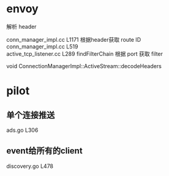 
# envoy
解析 header 

conn_manager_impl.cc L1171
    根据header获取 route ID
conn_manager_impl.cc L519
​    
active_tcp_listener.cc L289
    findFilterChain 根据 port 获取 filter

void ConnectionManagerImpl::ActiveStream::decodeHeaders

# pilot
## 单个连接推送
ads.go L306
## event给所有的client
discovery.go L478


